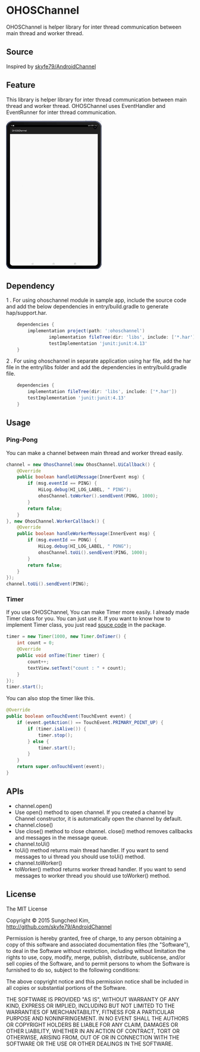 # OHOSChannel

OHOSChannel is helper library for inter thread communication between main thread and worker thread. 

## Source
Inspired by [skyfe79/AndroidChannel](https://github.com/skyfe79/AndroidChannel)

## Feature
This library is helper library for inter thread communication between main thread and worker thread. 
OHOSChannel uses EventHandler and EventRunner for inter thread communication.


<img src="screenshots/OHOSChannel.gif" width="256">


## Dependency
1 . For using ohoschannel module in sample app, include the source code and add the below dependencies in entry/build.gradle to generate hap/support.har.
```groovy
	dependencies {
		implementation project(path: ':ohoschannel')
                implementation fileTree(dir: 'libs', include: ['*.har'])
                testImplementation 'junit:junit:4.13'
	}
```
2 . For using ohoschannel in separate application using har file, add the har file in the entry/libs folder and add the dependencies in entry/build.gradle file.
```groovy
	dependencies {
		implementation fileTree(dir: 'libs', include: ['*.har'])
		testImplementation 'junit:junit:4.13'
	}
```

## Usage

### Ping-Pong 

You can make a channel between main thread and worker thread easily.
```java
channel = new OhosChannel(new OhosChannel.UiCallback() {
    @Override
    public boolean handleUiMessage(InnerEvent msg) {
        if (msg.eventId == PING) {
            HiLog.debug(HI_LOG_LABEL, " PING");
            ohosChannel.toWorker().sendEvent(PONG, 1000);
        }
        return false;
    }
}, new OhosChannel.WorkerCallback() {
    @Override
    public boolean handleWorkerMessage(InnerEvent msg) {
        if (msg.eventId == PONG) {
            HiLog.debug(HI_LOG_LABEL, " PONG");
            ohosChannel.toUi().sendEvent(PING, 1000);
        }
        return false;
    }
});
channel.toUi().sendEvent(PING);
```

### Timer

If you use OHOSChannel, You can make Timer more easily. I already made Timer class for you. You can just use it. If you want to know how to implement Timer class, you just read [souce code](ohoschannel/src/main/java/kr/pe/burt/ohos/lib/ohoschannel/Timer.java) in the package.

```java
timer = new Timer(1000, new Timer.OnTimer() {
    int count = 0;
    @Override
    public void onTime(Timer timer) {
        count++;
        textView.setText("count : " + count);
    }
});
timer.start();	
```

You can also stop the timer like this.
```java
@Override
public boolean onTouchEvent(TouchEvent event) {
    if (event.getAction() == TouchEvent.PRIMARY_POINT_UP) {
        if (timer.isAlive()) {
            timer.stop();
        } else {
            timer.start();
        }
    }
    return super.onTouchEvent(event);
}
```

## APIs

* channel.open()
 * Use open() method to open channel. If you created a channel by Channel constructor, it is automatically open the channel by default. 
* channel.close() 
 * Use close() method to close channel. close() method removes callbacks and messages in the message queue.
* channel.toUi() 
 * toUi() method returns main thread handler. If you want to send messages to ui thread you should use toUi() method.
* channel.toWorker()
 * toWorker() method returns worker thread handler. If you want to send messages to worker thread you should use toWorker() method.  
 
## License
The MIT License

Copyright © 2015 Sungcheol Kim, http://github.com/skyfe79/AndroidChannel

Permission is hereby granted, free of charge, to any person obtaining a copy
of this software and associated documentation files (the "Software"), to deal
in the Software without restriction, including without limitation the rights
to use, copy, modify, merge, publish, distribute, sublicense, and/or sell
copies of the Software, and to permit persons to whom the Software is
furnished to do so, subject to the following conditions:

The above copyright notice and this permission notice shall be included in
all copies or substantial portions of the Software.

THE SOFTWARE IS PROVIDED "AS IS", WITHOUT WARRANTY OF ANY KIND, EXPRESS OR
IMPLIED, INCLUDING BUT NOT LIMITED TO THE WARRANTIES OF MERCHANTABILITY,
FITNESS FOR A PARTICULAR PURPOSE AND NONINFRINGEMENT. IN NO EVENT SHALL THE
AUTHORS OR COPYRIGHT HOLDERS BE LIABLE FOR ANY CLAIM, DAMAGES OR OTHER
LIABILITY, WHETHER IN AN ACTION OF CONTRACT, TORT OR OTHERWISE, ARISING FROM,
OUT OF OR IN CONNECTION WITH THE SOFTWARE OR THE USE OR OTHER DEALINGS IN
THE SOFTWARE.
